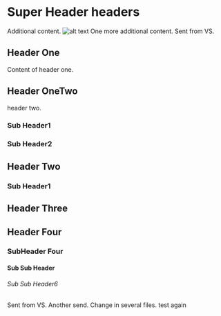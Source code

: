 # Super Header headers
Additional content.
![alt text](http://images.clipartpanda.com/idea-light-bulb-clip-art-black-and-white-MTLEnkBTa.jpeg "This is the figure caption")
One more additional content.
Sent from VS.
## Header One
Content of header one.
## Header OneTwo
header two.
### Sub Header1
### Sub Header2
## Header Two
### Sub Header1
## Header Three
## Header Four
### SubHeader Four
#### Sub Sub Header
###### Sub Sub Header6
Sent from VS.
Another send. Change in several files.
test again
